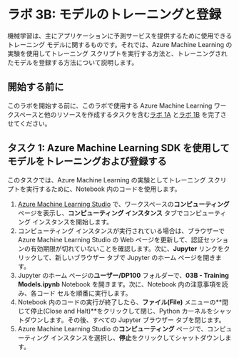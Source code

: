 ﻿# ラボ 3B: モデルのトレーニングと登録

機械学習は、主にアプリケーションに予測サービスを提供するために使用できるトレーニング モデルに関するものです。それでは、Azure Machine Learning の実験を使用してトレーニング スクリプトを実行する方法と、トレーニングされたモデルを登録する方法について説明します。

## 開始する前に

このラボを開始する前に、このラボで使用する Azure Machine Learning ワークスペースと他のリソースを作成するタスクを含む[ラボ 1A](Lab01A.md) と[ラボ 1B](Lab01B.md) を完了させてください。

## タスク 1: Azure Machine Learning SDK を使用してモデルをトレーニングおよび登録する

このタスクでは、Azure Machine Learning の実験としてトレーニング スクリプトを実行するために、Notebook 内のコードを使用します。

1. [Azure Machine Learning Studio](https://ml.azure.com) で、ワークスペースの**コンピューティング** ページを表示し、**コンピューティング インスタンス** タブでコンピューティング インスタンスを開始します。
2. コンピューティング インスタンスが実行されている場合は、ブラウザーで Azure Machine Learning Studio の Web ページを更新して、認証セッションの有効期限が切れていないことを確認します。次に、**Jupyter** リンクをクリックして、新しいブラウザー タブで Jupyter のホーム ページを開きます。
3. Jupyter のホーム ページの**ユーザー/DP100** フォルダーで、**03B - Training Models.ipynb** Notebook を開きます。次に、Notebook 内の注意事項を読み、各コード セルを順番に実行します。
4. Notebook 内のコードの実行が終了したら、**ファイル(File)** メニューの**閉じて停止(Close and Halt)**をクリックして閉じ、Python カーネルをシャットダウンします。その後、すべての Jupyter ブラウザー タブを閉じます。
5. Azure Machine Learning Studio の**コンピューティング** ページで、コンピューティング インスタンスを選択し、**停止**をクリックしてシャットダウンします。
